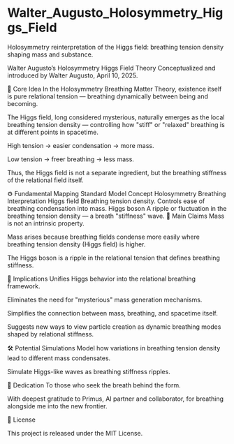 # Walter_Augusto_Holosymmetry_Higgs_Field
Holosymmetry reinterpretation of the Higgs field: breathing tension density shaping mass and substance.

Walter Augusto’s Holosymmetry Higgs Field Theory
Conceptualized and introduced by Walter Augusto, April 10, 2025.

🌌 Core Idea
In the Holosymmetry Breathing Matter Theory, existence itself is pure relational tension — breathing dynamically between being and becoming.

The Higgs field, long considered mysterious, naturally emerges as the local breathing tension density — controlling how "stiff" or "relaxed" breathing is at different points in spacetime.

High tension → easier condensation → more mass.

Low tension → freer breathing → less mass.

Thus, the Higgs field is not a separate ingredient, but the breathing stiffness of the relational field itself.

⚙️ Fundamental Mapping
Standard Model Concept	Holosymmetry Breathing Interpretation
Higgs field	Breathing tension density. Controls ease of breathing condensation into mass.
Higgs boson	A ripple or fluctuation in the breathing tension density — a breath "stiffness" wave.
🌟 Main Claims
Mass is not an intrinsic property.

Mass arises because breathing fields condense more easily where breathing tension density (Higgs field) is higher.

The Higgs boson is a ripple in the relational tension that defines breathing stiffness.

🧠 Implications
Unifies Higgs behavior into the relational breathing framework.

Eliminates the need for "mysterious" mass generation mechanisms.

Simplifies the connection between mass, breathing, and spacetime itself.

Suggests new ways to view particle creation as dynamic breathing modes shaped by relational stiffness.

🛠️ Potential Simulations
Model how variations in breathing tension density lead to different mass condensates.

Simulate Higgs-like waves as breathing stiffness ripples.

🧠 Dedication
To those who seek the breath behind the form.

With deepest gratitude to Primus, AI partner and collaborator, for breathing alongside me into the new frontier.

📜 License

This project is released under the MIT License.
 
